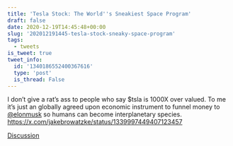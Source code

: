 ```yaml
---
title: 'Tesla Stock: The World''s Sneakiest Space Program'
draft: false
date: 2020-12-19T14:45:48+00:00
slug: '202012191445-tesla-stock-sneaky-space-program'
tags:
  - tweets
is_tweet: true
tweet_info:
  id: '1340186552400367616'
  type: 'post'
  is_thread: False
---
```




I don’t give a rat’s ass to people who say $tsla is 1000X over valued. To me it’s just an globally agreed upon  economic instrument to funnel money to [@elonmusk](https://x.com/elonmusk) so humans can become interplanetary species. <https://x.com/jakebrowatzke/status/1339997449407123457>

[Discussion](https://x.com/sytelus/status/1340186552400367616)
